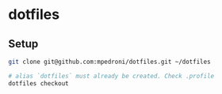 # dotfiles

## Setup

```sh
git clone git@github.com:mpedroni/dotfiles.git ~/dotfiles

# alias `dotfiles` must already be created. Check .profile
dotfiles checkout
```
